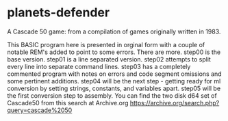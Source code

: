 # planets-defender
A Cascade 50 game: from a compilation of games originally written in 1983.

This BASIC program here is presented in orginal form with a couple of notable REM's added to point to some errors. There are more.
step00 is the base version.
step01 is a line separated version.
step02 attempts to split every line into separate command lines.
step03 has a completely commented program with notes on errors and code segment omissions and some pertinent additions.
step04 will be the next step - getting ready for ml conversion by setting strings, constants, and variables apart.
step05 will be the first conversion step to assembly.
You can find the two disk d64 set of Cascade50 from this search at Archive.org
https://archive.org/search.php?query=cascade%2050
